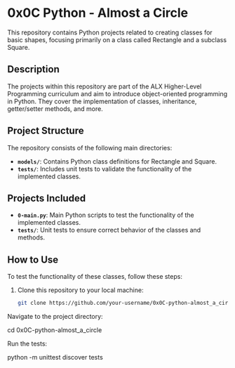 # 0x0C Python - Almost a Circle

This repository contains Python projects related to creating classes for basic shapes, focusing primarily on a class called Rectangle and a subclass Square.

## Description

The projects within this repository are part of the ALX Higher-Level Programming curriculum and aim to introduce object-oriented programming in Python. They cover the implementation of classes, inheritance, getter/setter methods, and more.

## Project Structure

The repository consists of the following main directories:

- **`models/`**: Contains Python class definitions for Rectangle and Square.
- **`tests/`**: Includes unit tests to validate the functionality of the implemented classes.

## Projects Included

- **`0-main.py`**: Main Python scripts to test the functionality of the implemented classes.
- **`tests/`**: Unit tests to ensure correct behavior of the classes and methods.

## How to Use

To test the functionality of these classes, follow these steps:

1. Clone this repository to your local machine:

   ```bash
   git clone https://github.com/your-username/0x0C-python-almost_a_circle.git

Navigate to the project directory:

cd 0x0C-python-almost_a_circle

Run the tests:

python -m unittest discover tests
